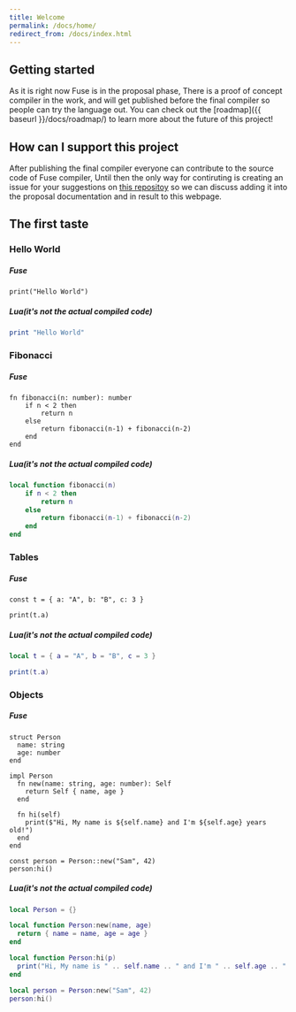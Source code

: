 ```yaml
---
title: Welcome
permalink: /docs/home/
redirect_from: /docs/index.html
---
```


## Getting started

As it is right now Fuse is in the proposal phase, There is a proof of concept compiler in the work, and will get published before the final compiler so people can try the language out. You can check out the [roadmap]({{ baseurl }}/docs/roadmap/) to learn more about the future of this project!

## How can I support this project

After publishing the final compiler everyone can contribute to the source code of Fuse compiler, Until then the only way for contiruting is creating an issue for your suggestions on [this repositoy](https://github.com/fuse-lang/fuse-lang.github.io) so we can discuss adding it into the proposal documentation and in result to this webpage.

## The first taste

### Hello World

##### Fuse

```fuse
print("Hello World")
```

##### Lua(it's not the actual compiled code)

```lua
print "Hello World"
```

### Fibonacci

##### Fuse

```fuse
fn fibonacci(n: number): number
    if n < 2 then 
        return n
    else 
        return fibonacci(n-1) + fibonacci(n-2)
    end
end
```

##### Lua(it's not the actual compiled code)

```lua
local function fibonacci(n)
    if n < 2 then 
        return n
    else 
        return fibonacci(n-1) + fibonacci(n-2)
    end
end
```

### Tables

##### Fuse

```fuse
const t = { a: "A", b: "B", c: 3 }

print(t.a)
```

##### Lua(it's not the actual compiled code)

```lua
local t = { a = "A", b = "B", c = 3 }

print(t.a)
```

### Objects

##### Fuse

```fuse
struct Person
  name: string
  age: number
end

impl Person
  fn new(name: string, age: number): Self
    return Self { name, age }
  end

  fn hi(self)
    print($"Hi, My name is ${self.name} and I'm ${self.age} years old!")
  end
end

const person = Person::new("Sam", 42)
person:hi()
```

##### Lua(it's not the actual compiled code)

```lua
local Person = {}

local function Person:new(name, age)
  return { name = name, age = age }
end

local function Person:hi(p)
  print("Hi, My name is " .. self.name .. " and I'm " .. self.age .. " years old!")
end

local person = Person:new("Sam", 42)
person:hi()
```
